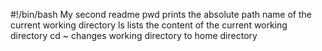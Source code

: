 #!/bin/bash
My second readme
pwd prints the absolute path name of the current working directory
ls lists the content of the current working directory
cd ~ changes working directory to home directory
